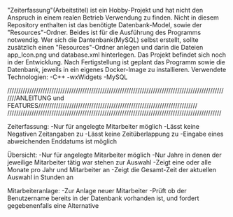 "Zeiterfassung"(Arbeitstitel) ist ein Hobby-Projekt und hat nicht den Anspruch in einem realen Betrieb Verwendung zu finden.
Nicht in diesem Repository enthalten ist das benötigte Datenbank-Model, sowie der "Resources"-Ordner.
Beides ist für die Ausführung des Programms notwendig. Wer sich die Dantenbank(MySQL) selbst erstellt, sollte zusätzlich
einen "Resources"-Ordner anlegen und darin die Dateien app_Icon.png und database.xml hinterlegen.
Das Projekt befindet sich noch in der Entwicklung.
Nach Fertigstellung ist geplant das Programm sowie die Datenbank, jeweils in ein eigenes Docker-Image zu installieren.
Verwendete Technologien:
-C++
-wxWidgets
-MySQL


//////////////////////////////////////////////////////////////////////////////////////////////////
////ANLEITUNG und FEATURES////////////////////////////////////////////////////////////////////////
/////////////////////////////////////////////////////////////////////////////////////////////////

Zeiterfassung:
    -Nur für angelegte Mitarbeiter möglich
    -Lässt keine Negativen Zeitangaben zu
    -Lässt keine Zeitüberlappung zu
    -Eingabe eines abweichenden Enddatums ist möglich


Übersicht:
    -Nur für angelegte Mitarbeiter möglich
    -Nur Jahre in denen der jeweilige Mitarbeiter tätig war stehen zur Auswahl
    -Zeigt eine oder alle Monate pro Jahr und Mitarbeiter an
    -Zeigt die Gesamt-Zeit der aktuellen Auswahl in Stunden an


Mitarbeiteranlage:
  -Zur Anlage neuer Mitarbeiter
  -Prüft ob der Benutzername bereits in der Datenbank vorhanden ist, und fordert gegebenenfalls eine Alternative

